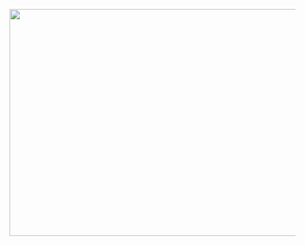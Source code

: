 <img
  src="https://github.com/user-attachments/assets/9519c058-ab30-4f1a-98c7-46672800415f"
  width="600"
  height="400"
/>

